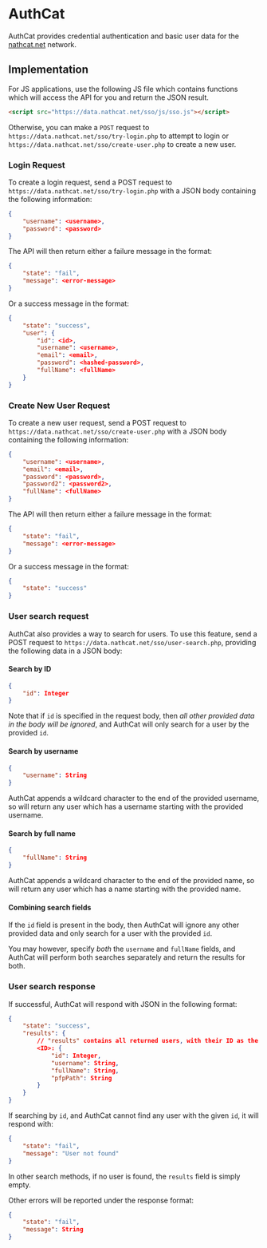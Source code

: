 # AuthCat

AuthCat provides credential authentication and basic user data for the [nathcat.net](https://nathcat.net) network.

## Implementation

For JS applications, use the following JS file which contains functions which will access the API for you and return the JSON result.
```html
<script src="https://data.nathcat.net/sso/js/sso.js"></script>
```
Otherwise, you can make a `POST` request to `https://data.nathcat.net/sso/try-login.php` to attempt to login or `https://data.nathcat.net/sso/create-user.php` to create a new user.

### Login Request

To create a login request, send a POST request to `https://data.nathcat.net/sso/try-login.php` with a JSON body containing the following information:
```json
{
    "username": <username>,
    "password": <password>
}
```
The API will then return either a failure message in the format:
```json
{
    "state": "fail",
    "message": <error-message>
}
```
Or a success message in the format:
```json
{
    "state": "success",
    "user": {
        "id": <id>,
        "username": <username>,
        "email": <email>,
        "password": <hashed-password>,
        "fullName": <fullName>
    }
}
```

### Create New User Request

To create a new user request, send a POST request to `https://data.nathcat.net/sso/create-user.php` with a JSON body containing the following information:
```json
{
    "username": <username>,
    "email": <email>,
    "password": <password>,
    "password2": <password2>,
    "fullName": <fullName>
}
```
The API will then return either a failure message in the format:
```json
{
    "state": "fail",
    "message": <error-message>
}
```
Or a success message in the format:
```json
{
    "state": "success"
}
```

### User search request

AuthCat also provides a way to search for users. To use this feature, send a POST request to `https://data.nathcat.net/sso/user-search.php`,
providing the following data in a JSON body:

#### Search by ID
```json
{
    "id": Integer
}
```
Note that if `id` is specified in the request body, then _all other provided data in the body will be ignored_, and AuthCat will only search
for a user by the provided `id`.

#### Search by username
```json
{
    "username": String
}
```
AuthCat appends a wildcard character to the end of the provided username, so will return any user which has a username starting with the provided
username.

#### Search by full name
```json
{
    "fullName": String
}
```
AuthCat appends a wildcard character to the end of the provided name, so will return any user which has a name starting with the provided
name.

#### Combining search fields
If the `id` field is present in the body, then AuthCat will ignore any other provided data and only search for a user with the provided `id`.

You may however, specify _both_ the `username` and `fullName` fields, and AuthCat will perform both searches separately and return the results
for both.

### User search response
If successful, AuthCat will respond with JSON in the following format:
```json
{
    "state": "success",
    "results": {
        // "results" contains all returned users, with their ID as the key to their data, like the following:
        <ID>: {
            "id": Integer,
            "username": String,
            "fullName": String,
            "pfpPath": String
        }
    }
}
```

If searching by `id`, and AuthCat cannot find any user with the given `id`, it will respond with:
```json
{
    "state": "fail", 
    "message": "User not found"
}
```

In other search methods, if no user is found, the `results` field is simply empty.

Other errors will be reported under the response format:
```json
{
    "state": "fail",
    "message": String
}
```